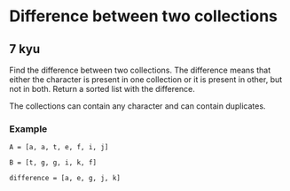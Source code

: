 # Difference between two collections
## 7 kyu

Find the difference between two collections. The difference means that either the character is present in one collection or it is present in other, but not in both. Return a sorted list with the difference.

The collections can contain any character and can contain duplicates.

### Example
```
A = [a, a, t, e, f, i, j]

B = [t, g, g, i, k, f]

difference = [a, e, g, j, k]
```
